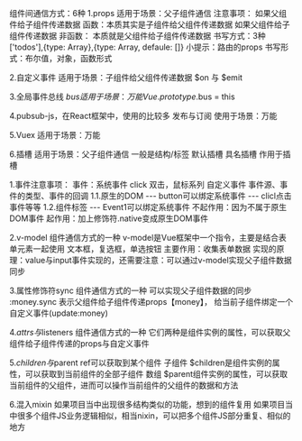 组件间通信方式：6种
1.props
适用于场景：父子组件通信
注意事项：
	如果父组件给子组件传递数据 函数：本质其实是子组件给父组件传递数据
	如果父组件给子组件传递数据 非函数： 本质就是父组件给子组件传递数据
书写方式：3种
['todos'],{type: Array},{type: Array, defaule: []}
小提示：路由的props
书写形式：布尔值，对象，函数形式


2.自定义事件
适用于场景：子组件给父组件传递数据
$on 与 $emit

3.全局事件总线 $bus
适用于场景：万能
Vue.prototype.$bus = this

4.pubsub-js，在React框架中，使用的比较多 发布与订阅
使用于场景：万能

5.Vuex
适用于场景：万能

6.插槽
适用于场景：父子组件通信 一般是结构/标签
默认插槽
具名插槽
作用于插槽


1.事件注意事项：
事件：系统事件 click 双击，鼠标系列
	自定义事件
事件源、事件的类型、事件的回调
1.1.原生的DOM --- button可以绑定系统事件 --- clicl点击事件等等
1.2.组件标签 --- Event1可以绑定系统事件 不起作用：因为不属于原生DOM事件 起作用：加上修饰符.native变成原生DOM事件

2.v-model 组件通信方式的一种
v-model是Vue框架中一个指令，主要是结合表单元素一起使用 文本框，复选框，单选按钮
主要作用：收集表单数据
实现的原理：value与input事件实现的，还需要注意：可以通过v-model实现父子组件数据同步

3.属性修饰符sync 组件通信方式的一种
可以实现父子组件数据的同步
:money.sync 表示父组件给子组件传递props【money】， 给当前子组件绑定一个自定义事件(update:money)

4.$attrs与$listeners 组件通信方式的一种
它们两种是组件实例的属性，可以获取父组件给子组件传递的props与自定义事件

5.$children与$parent
ref可以获取到某个组件 子组件
$children是组件实例的属性，可以获取到当前组件的全部子组件 数组
$parent组件实例的属性，可以获取当前组件的父组件，进而可以操作当前组件的父组件的数据和方法

6.混入mixin
如果项目当中出现很多结构类似的功能，想到的组件复用
如果项目当中很多个组件JS业务逻辑相似，相当nixin，可以把多个组件JS部分重复、相似的地方

